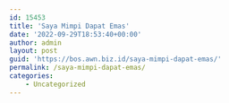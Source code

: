 ```yaml
---
id: 15453
title: 'Saya Mimpi Dapat Emas'
date: '2022-09-29T18:53:40+00:00'
author: admin
layout: post
guid: 'https://bos.awn.biz.id/saya-mimpi-dapat-emas/'
permalink: /saya-mimpi-dapat-emas/
categories:
    - Uncategorized
---
```


